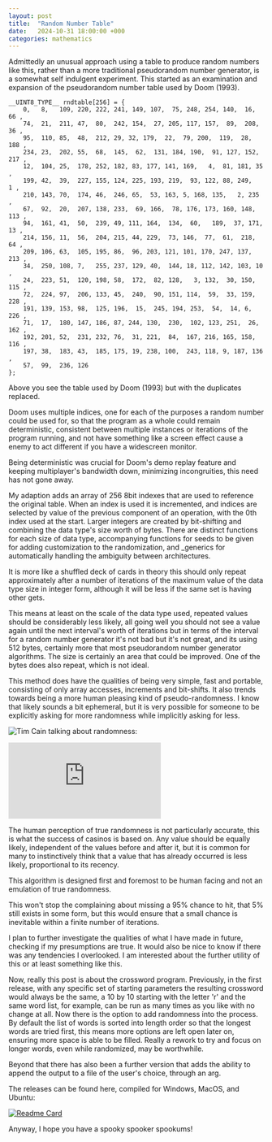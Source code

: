 ```yaml
---
layout: post
title:  "Random Number Table"
date:   2024-10-31 18:00:00 +000
categories: mathematics
---
```

Admittedly an unusual approach using a table to produce random numbers like this, rather than a more traditional pseudorandom number generator, is a somewhat self indulgent experiment. This started as an examination and expansion of the pseudorandom number table used by Doom (1993). 

```
__UINT8_TYPE__ rndtable[256] = {
    0,   8,   109, 220, 222, 241, 149, 107,  75, 248, 254, 140,  16,  66 ,
    74,  21,  211, 47,  80,  242, 154,  27, 205, 117, 157,  89,  208,  36 ,
    95,  110, 85,  48,  212, 29, 32, 179,  22,  79, 200,  119,  28, 188 ,
    234, 23,  202, 55,  68,  145,  62,  131, 184, 190,  91, 127, 152, 217 ,
    12,  104, 25,  178, 252, 182, 83, 177, 141, 169,   4,  81, 181, 35 ,
    199, 42,  39,  227, 155, 124, 225, 193, 219,  93, 122, 88, 249,   1 ,
    210, 143, 70,  174, 46,  246, 65,  53, 163, 5, 168, 135,   2, 235 ,
    67,  92,  20,  207, 138, 233,  69, 166,  78, 176, 173, 160, 148, 113 ,
    94,  161, 41,  50,  239, 49, 111, 164,  134,  60,   189,  37, 171,  13 ,
    214, 156, 11,  56,  204, 215, 44, 229,  73, 146,  77,  61,  218, 64 ,
    209, 106, 63,  105, 195, 86,  96, 203, 121, 101, 170, 247, 137, 213 ,
    34,  250, 108, 7,   255, 237, 129, 40,  144, 18, 112, 142, 103, 10 ,
    24,  223, 51,  120, 198, 58,  172,  82, 128,   3, 132,  30, 150, 115 ,
    72,  224, 97,  206, 133, 45,  240,  90, 151, 114,  59,  33, 159,  228 ,
    191, 139, 153, 98,  125, 196,  15,  245, 194, 253,  54,  14, 6, 226 ,
    71,  17,  180, 147, 186, 87, 244, 130,  230,  102, 123, 251,  26,  162 ,
    192, 201, 52,  231, 232, 76,  31, 221,  84,  167, 216, 165, 158, 116 ,
    197, 38,  183, 43,  185, 175, 19, 238, 100,  243, 118, 9, 187, 136 ,
    57,  99,  236, 126
};
```

Above you see the table used by Doom (1993) but with the duplicates replaced.

Doom uses multiple indices, one for each of the purposes a random number could be used for, so that the program as a whole could remain deterministic, consistent between multiple instances or iterations of the program running, and not have something like a screen effect cause a enemy to act different if you have a widescreen monitor.  

Being deterministic was crucial for Doom's demo replay feature and keeping multiplayer's bandwidth down, minimizing incongruities, this need has not gone away.

My adaption adds an array of 256 8bit indexes that are used to reference the original table. When an index is used it is incremented, and indices are selected by value of the previous component of an operation, with the 0th index used at the start. Larger integers are created by bit-shifting and combining the data type's size worth of bytes. There are distinct functions for each size of data type, accompanying functions for seeds to be given for adding customization to the randomization, and _generics for automatically handling the ambiguity between architectures.

It is more like a shuffled deck of cards in theory this should only repeat approximately after a number of iterations of the maximum value of the data type size in integer form, although it will be less if the same set is having other gets.

This means at least on the scale of the data type used, repeated values should be considerably less likely, all going well you should not see a value again until the next interval's worth of iterations but in terms of the interval for a random number generator it's not bad but it's not great, and its using 512 bytes, certainly more that most pseudorandom number generator algorithms. The size is certainly an area that could be improved. One of the bytes does also repeat, which is not ideal.

This method does have the qualities of being very simple, fast and portable, consisting of only array accesses, increments and bit-shifts. It also trends towards being a more human pleasing kind of pseudo-randomness. I know that likely sounds a bit ephemeral, but it is very possible for someone to be explicitly asking for more randomness while implicitly asking for less.

![Tim Cain talking about randomness:](https://youtu.be/DqL9R5PqE20)
<div class="video-container ratio16by9">
    <iframe class="responsive-iframe" src="http://www.youtube.com/embed/DqL9R5PqE20" allowfullscreen="" frameborder="0">
    <a href="https://youtu.be/DqL9R5PqE20">Implementing Randomness</a>
    </iframe>
</div>

The human perception of true randomness is not particularly accurate, this is what the success of casinos is based on. Any value should be equally likely, independent of the values before and after it, but it is common for many to instinctively think that a value that has already occurred is less likely, proportional to its recency.

This algorithm is designed first and foremost to be human facing and not an emulation of true randomness.

This won't stop the complaining about missing a 95% chance to hit, that 5% still exists in some form, but this would ensure that a small chance is inevitable within a finite number of iterations.

I plan to further investigate the qualities of what I have made in future, checking if my presumptions are true. It would also be nice to know if there was any tendencies I overlooked. I am interested about the further utility of this or at least something like this.

Now, really this post is about the crossword program. Previously, in the first release, with any specific set of starting parameters the resulting crossword would always be the same, a 10 by 10 starting with the letter 'r' and the same word list, for example, can be run as many times as you like with no change at all. Now there is the option to add randomness into the process. By default the list of words is sorted into length order so that the longest words are tried first, this means more options are left open later on, ensuring more space is able to be filled. Really a rework to try and focus on longer words, even while randomized, may be worthwhile.

Beyond that there has also been a further version that adds the ability to append the output to a file of the user's choice, through an arg.

The releases can be found here, compiled for Windows, MacOS, and Ubuntu:

[![Readme Card](https://github-readme-stats.vercel.app/api/pin/?username=MegaDarken&repo=Crossword-standalone)](https://github.com/MegaDarken/Crossword-standalone)

Anyway, I hope you have a spooky spooker spookums!